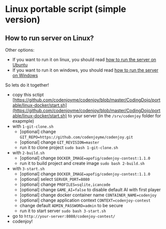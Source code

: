 Linux portable script (simple version)
======================

How to run server on Linux?
----------------------------
Other options:
- If you want to run it on linux, you should read
[how to run the server on Ubuntu](https://github.com/codenjoyme/codenjoy/tree/master/CodingDojo/portable/linux-docker-compose#ubuntu-portable-script)
- If you want to run it on windows, you should read
[how to run the server on Windows](https://github.com/codenjoyme/codenjoy/tree/master/CodingDojo/portable/windows-cmd#windows-portable-script)

So lets do it together!
- copy this sctipt [https://github.com/codenjoyme/codenjoy/blob/master/CodingDojo/portable/linux-docker/start.sh](https://github.com/codenjoyme/codenjoy/blob/master/CodingDojo/portable/linux-docker/start.sh) to your server (in the `/srv/codenjoy` folder for exapmple)
- with `1-git-clone.sh` 
    * [optional] change `GIT_REPO=https://github.com/codenjoyme/codenjoy.git`
    * [optional] change `GIT_REVISION=master`
    * run it to clone project `sudo bash 1-git-clone.sh`
- with `2-build.sh` 
    * [optional] change `DOCKER_IMAGE=apofig/codenjoy-contest:1.1.0`
    * run it to build project and create image `sudo bash 2-build.sh` 
- with `3-start.sh`
    * [optional] change `DOCKER_IMAGE=apofig/codenjoy-contest:1.1.0`
    * [optional] select `SERVER_PORT=8080`
    * [optional] change `PROFILES=sqlite,icancode`
    * [optional] change `GAME_AI=false` to disable default AI with first player
    * [optional] change docker container name `CONTAINER_NAME=codenjoy`
    * [optional] change application context `CONTEXT=codenjoy-contest`
    * change default `ADMIN_PASSWORD=admin` to be secure
    * run it to start server `sudo bash 3-start.sh`
- go to ```http://your-server:8080/codenjoy-contest/```
- codenjoy!    